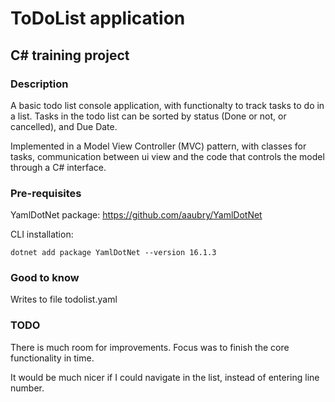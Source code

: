 # ToDoList application
## C# training project

### Description

A basic todo list console application, with functionalty to track tasks to do in a list.
Tasks in the todo list can be sorted by status (Done or not, or cancelled), and Due Date. 

Implemented in a Model View Controller (MVC) pattern, with classes for tasks, communication between
ui view and the code that controls the model through a C# interface.

### Pre-requisites

YamlDotNet package: 
https://github.com/aaubry/YamlDotNet

CLI installation:

```
dotnet add package YamlDotNet --version 16.1.3
```

### Good to know

Writes to file todolist.yaml

### TODO

There is much room for improvements. Focus was to finish the core functionality in time.

It would be much nicer if I could navigate in the list, instead of entering line number.

